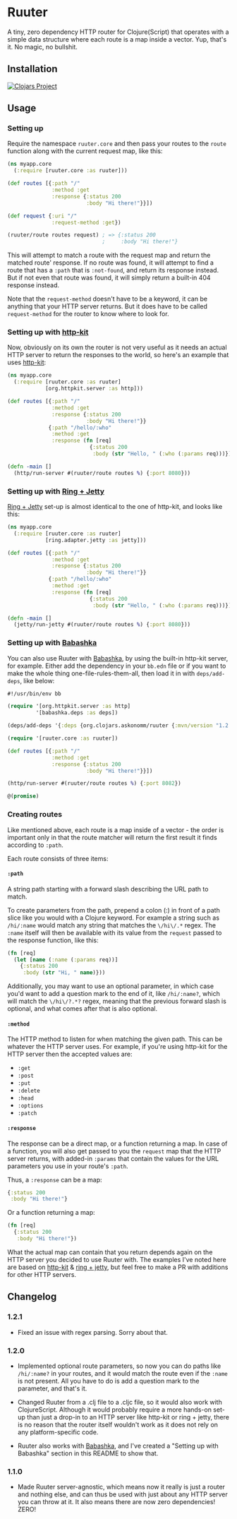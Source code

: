 # Ruuter

A tiny, zero dependency HTTP router for Clojure(Script) that operates with a simple data structure where each route is a map inside a vector. Yup, that's it. No magic, no bullshit. 

## Installation

[![Clojars Project](https://img.shields.io/clojars/v/org.clojars.askonomm/ruuter.svg)](https://clojars.org/org.clojars.askonomm/ruuter)

## Usage

### Setting up

Require the namespace `ruuter.core` and then pass your routes to the `route` function along with the current request map, like this:

```clojure
(ns myapp.core
  (:require [ruuter.core :as ruuter]))

(def routes [{:path "/"
              :method :get
              :response {:status 200
                         :body "Hi there!"}}])

(def request {:uri "/"
              :request-method :get})

(ruuter/route routes request) ; => {:status 200
                              ;     :body "Hi there!"}
```

This will attempt to match a route with the request map and return the matched route' response. If no route was found, it will attempt to find a route that has a `:path` that is `:not-found`, and return its response instead. But if not even that route was found, it will simply return a built-in 404 response instead.

Note that the `request-method` doesn't have to be a keyword, it can be anything that your HTTP server returns. But it does have to be called `request-method` for the router to know where to look for. 

### Setting up with [http-kit](https://github.com/http-kit/http-kit)

Now, obviously on its own the router is not very useful as it needs an actual HTTP server to return the responses to the world, so here's an example that uses [http-kit](https://github.com/http-kit/http-kit):

```clojure
(ns myapp.core
  (:require [ruuter.core :as ruuter]
            [org.httpkit.server :as http]))

(def routes [{:path "/"
              :method :get
              :response {:status 200
                         :body "Hi there!"}}
             {:path "/hello/:who"
              :method :get
              :response (fn [req]
                          {:status 200
                           :body (str "Hello, " (:who (:params req)))})}])

(defn -main []
  (http/run-server #(ruuter/route routes %) {:port 8080}))
```

### Setting up with [Ring + Jetty](https://github.com/ring-clojure/ring)

[Ring + Jetty](https://github.com/ring-clojure/ring) set-up is almost identical to the one of http-kit, and looks like this:

```clojure
(ns myapp.core
  (:require [ruuter.core :as ruuter]
            [ring.adapter.jetty :as jetty]))

(def routes [{:path "/"
              :method :get
              :response {:status 200
                         :body "Hi there!"}}
             {:path "/hello/:who"
              :method :get
              :response (fn [req]
                          {:status 200
                           :body (str "Hello, " (:who (:params req)))})}])

(defn -main []
  (jetty/run-jetty #(ruuter/route routes %) {:port 8080}))
```

### Setting up with [Babashka](https://github.com/babashka/babashka)

You can also use Ruuter with [Babashka](https://github.com/babashka/babashka), by using the built-in http-kit server, for example. Either add the dependency in your `bb.edn` file or if you want to make the whole thing one-file-rules-them-all, then load it in with `deps/add-deps`, like below:

```clojure
#!/usr/bin/env bb

(require '[org.httpkit.server :as http]
         '[babashka.deps :as deps])

(deps/add-deps '{:deps {org.clojars.askonomm/ruuter {:mvn/version "1.2.1"}}})

(require '[ruuter.core :as ruuter])

(def routes [{:path "/"
              :method :get
              :response {:status 200
                         :body "Hi there!"}}])

(http/run-server #(ruuter/route routes %) {:port 8082})

@(promise)
```

### Creating routes

Like mentioned above, each route is a map inside of a vector - the order is important only in that the route matcher will return the first result it finds according to `:path`. 

Each route consists of three items:

#### `:path`

A string path starting with a forward slash describing the URL path to match. 

To create parameters from the path, prepend a colon (:) in front of a path slice like you would with a Clojure keyword. For example a string such as `/hi/:name` would match any string that matches the `\/hi\/.*` regex. The `:name` itself will then be available with its value from the `request` passed to the response function, like this:

```clojure
(fn [req]
  (let [name (:name (:params req))]
    {:status 200
     :body (str "Hi, " name)}))
```

Additionally, you may want to use an optional parameter, in which case you'd want to add a question mark to the end of it, like `/hi/:name?`, which will match the `\/hi\/?.*?` regex, meaning that the previous forward slash is optional, and what comes after that is also optional.

#### `:method`

The HTTP method to listen for when matching the given path. This can be whatever the HTTP server uses. For example, if you're using http-kit for the HTTP server then the accepted values are:

- `:get`
- `:post`
- `:put`
- `:delete`
- `:head`
- `:options`
- `:patch`

#### `:response`

The response can be a direct map, or a function returning a map. In case of a function, you will also get passed to you the `request` map that the HTTP server returns, with added-in `:params` that contain the values for the URL parameters you use in your route's `:path`.

Thus, a `:response` can be a map:

```clojure
{:status 200
 :body "Hi there!"}
 ```

Or a function returning a map:

```clojure
(fn [req]
  {:status 200
   :body "Hi there!"})
 ```

What the actual map can contain that you return depends again on the HTTP server you decided to use Ruuter with. The examples I've noted here are based on [http-kit](https://github.com/http-kit/http-kit) & [ring + jetty](https://github.com/ring-clojure/ring), but feel free to make a PR with additions for other HTTP servers.

## Changelog

### 1.2.1

- Fixed an issue with regex parsing. Sorry about that.

### 1.2.0

- Implemented optional route parameters, so now you can do paths like `/hi/:name?` in your routes, and it would match the route even if the `:name` is not present. All you have to do is add a question mark to the parameter, and that's it.

- Changed Ruuter from a .clj file to a .cljc file, so it would also work with ClojureScript. Although it would probably require a more hands-on set-up than just a drop-in to an HTTP server like http-kit or ring + jetty, there is no reason that the router itself wouldn't work as it does not rely on any platform-specific code.

- Ruuter also works with [Babashka](https://github.com/babashka/babashka), and I've created a "Setting up with Babashka" section in this README to show that.

### 1.1.0

- Made Ruuter server-agnostic, which means now it really is just a router and nothing else, and can thus be used with just about any HTTP server you can throw at it. It also means there are now zero dependencies! ZERO!